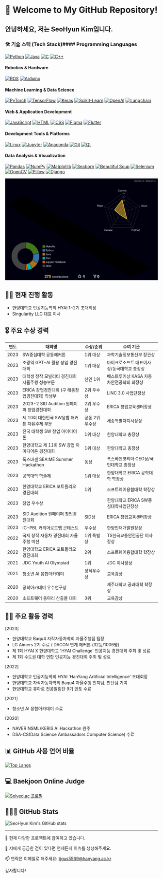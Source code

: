 # 🚀 Welcome to My GitHub Repository!

## 안녕하세요, 저는 SeoHyun Kim입니다. 

### 🛠 기술 스택 (Tech Stack)#### Programming Languages
[![Python](https://img.shields.io/badge/Python-3776AB?style=for-the-badge&logo=python&logoColor=white&labelColor=black)](https://www.python.org/)
[![Java](https://img.shields.io/badge/Java-007396?style=for-the-badge&logo=java&logoColor=white&labelColor=black)](https://www.java.com/)
[![C](https://img.shields.io/badge/C-00599C?style=for-the-badge&logo=c&logoColor=white&labelColor=black)](https://en.wikipedia.org/wiki/C_(programming_language))
[![C++](https://img.shields.io/badge/C++-00599C?style=for-the-badge&logo=cplusplus&logoColor=white&labelColor=black)](https://www.cplusplus.com/)

#### Robotics & Hardware
[![ROS](https://img.shields.io/badge/ROS-22314E?style=for-the-badge&logo=ros&logoColor=white&labelColor=black)](https://www.ros.org/)
[![Arduino](https://img.shields.io/badge/Arduino-00979D?style=for-the-badge&logo=arduino&logoColor=white&labelColor=black)](https://www.arduino.cc/)

#### Machine Learning & Data Science
[![PyTorch](https://img.shields.io/badge/PyTorch-EE4C2C?style=for-the-badge&logo=pytorch&logoColor=white&labelColor=black)](https://pytorch.org/)
[![TensorFlow](https://img.shields.io/badge/TensorFlow-FF6F00?style=for-the-badge&logo=tensorflow&logoColor=white&labelColor=black)](https://www.tensorflow.org/)
[![Keras](https://img.shields.io/badge/Keras-D00000?style=for-the-badge&logo=keras&logoColor=white&labelColor=black)](https://keras.io/)
[![Scikit-Learn](https://img.shields.io/badge/ScikitLearn-F7931E?style=for-the-badge&logo=scikit-learn&logoColor=white&labelColor=black)](https://scikit-learn.org/)
[![OpenAI](https://img.shields.io/badge/OpenAI-412991?style=for-the-badge&logo=openai&logoColor=white&labelColor=black)](https://openai.com/)
[![Langchain](https://img.shields.io/badge/Langchain-FF4B4B?style=for-the-badge&logo=langchain&logoColor=white&labelColor=black)](https://langchain.org/)

#### Web & Application Development
[![JavaScript](https://img.shields.io/badge/JavaScript-F7DF1E?style=for-the-badge&logo=javascript&logoColor=black&labelColor=black)](https://developer.mozilla.org/en-US/docs/Web/JavaScript)
[![HTML](https://img.shields.io/badge/HTML-E34F26?style=for-the-badge&logo=html5&logoColor=white&labelColor=black)](https://developer.mozilla.org/en-US/docs/Web/HTML)
[![CSS](https://img.shields.io/badge/CSS-1572B6?style=for-the-badge&logo=css3&logoColor=white&labelColor=black)](https://developer.mozilla.org/en-US/docs/Web/CSS)
[![Figma](https://img.shields.io/badge/Figma-F24E1E?style=for-the-badge&logo=figma&logoColor=white&labelColor=black)](https://www.figma.com/)
[![Flutter](https://img.shields.io/badge/Flutter-02569B?style=for-the-badge&logo=flutter&logoColor=white&labelColor=black)](https://flutter.dev/)

#### Development Tools & Platforms
[![Linux](https://img.shields.io/badge/Linux-FCC624?style=for-the-badge&logo=linux&logoColor=black&labelColor=black)](https://www.linux.org/)
[![Jupyter](https://img.shields.io/badge/Jupyter-F37626?style=for-the-badge&logo=jupyter&logoColor=white&labelColor=black)](https://jupyter.org/)
[![Anaconda](https://img.shields.io/badge/Anaconda-44A833?style=for-the-badge&logo=anaconda&logoColor=white&labelColor=black)](https://www.anaconda.com/)
[![Git](https://img.shields.io/badge/Git-F05032?style=for-the-badge&logo=git&logoColor=white&labelColor=black)](https://git-scm.com/)
[![Qt](https://img.shields.io/badge/Qt-41CD52?style=for-the-badge&logo=qt&logoColor=white&labelColor=black)](https://www.qt.io/)

#### Data Analysis & Visualization
[![Pandas](https://img.shields.io/badge/Pandas-150458?style=for-the-badge&logo=pandas&logoColor=white&labelColor=black)](https://pandas.pydata.org/)
[![NumPy](https://img.shields.io/badge/NumPy-013243?style=for-the-badge&logo=numpy&logoColor=white&labelColor=black)](https://numpy.org/)
[![Matplotlib](https://img.shields.io/badge/Matplotlib-11557C?style=for-the-badge&logo=matplotlib&logoColor=white&labelColor=black)](https://matplotlib.org/)
[![Seaborn](https://img.shields.io/badge/Seaborn-3776AB?style=for-the-badge&logo=python&logoColor=white&labelColor=black)](https://seaborn.pydata.org/)
[![Beautiful Soup](https://img.shields.io/badge/Beautiful%20Soup-47A248?style=for-the-badge&logo=python&logoColor=white&labelColor=black)](https://www.crummy.com/software/BeautifulSoup/)
[![Selenium](https://img.shields.io/badge/Selenium-43B02A?style=for-the-badge&logo=selenium&logoColor=white&labelColor=black)](https://www.selenium.dev/)
[![OpenCV](https://img.shields.io/badge/OpenCV-5C3EE8?style=for-the-badge&logo=opencv&logoColor=white&labelColor=black)](https://opencv.org/)
[![Pillow](https://img.shields.io/badge/Pillow-11557C?style=for-the-badge&logo=pillow&logoColor=white&labelColor=black)](https://python-pillow.org/)
[![Django](https://img.shields.io/badge/Django-092E20?style=for-the-badge&logo=django&logoColor=white&labelColor=black)](https://www.djangoproject.com/)


![](./profile-3d-contrib/profile-night-rainbow.svg)


## 🏃‍♂️ 현재 진행 활동
- 한양대학교 인공지능학회 HYAI 1~2기 초대회장
- Singularity LLC 대표 이사


## 🎖 주요 수상 경력

| 연도 | 대회명 | 수상/순위 | 수여 기관 |
|------|--------|----------|------------|
| 2023 | SW중심대학 공동해커톤 | 1위 대상 | 과학기술정보통신부 장관상 |
| 2023 | 초광역 GPT-AI 활용 창업 경진대회 | 1위 대상 | 마이크로소프트 대표이사상/동국대학교 총장상 |
| 2023 | 대학생 창작 모빌리티 경진대회 자율주행 성능부문 | 신인 1위 | 베스트루키상 KASA 자동차안전공학회 회장상 |
| 2023 | ERICA 창업경진대회 (구 해동창업경진대회) 학생부 | 2위 우수상 | LINC 3.0 사업단장상 |
| 2023 | 2023-2 SID Audition 원페이퍼 창업경진대회 | 2위 우수상 | ERICA 창업교육센터장상 |
| 2023 | 제 10회 대한민국 SW융합 해커톤 자유주제 부문 | 공동 2위 우수상 | 세종특별자치시장상 |
| 2023 | 전국 대학생 SW 창업 아이디어톤 | 1위 대상 | 한양대학교 총장상 |
| 2023 | 한양대학교 제 11회 SW 창업 아이디어톤 경진대회 | 1위 대상 | 한양대학교 총장상 |
| 2023 | 폭스바겐 SEA:ME Summer Hackathon | 동상 | 폭스바겐코리아 CEO상/국민대학교 총장상 |
| 2023 | 공학대학 학술제 | 1위 대상 | 한양대학교 ERICA 공학대학 학장상 |
| 2023 | 한양대학교 ERICA 포트폴리오 경진대회 | 1위 | 소프트웨어융합대학 학장상 |
| 2023 | 창업 우수상 | | 한양대학교 ERICA SW중심대학사업단장상 |
| 2023 | SID Audition 원페이퍼 창업경진대회 | SID상 | ERICA 창업교육센터장상 |
| 2023 | IC-PBL 커리어로드맵 콘테스트 | 우수상 | 한양인재개발원장상 |
| 2022 | 국제 창작 자동차 경진대회 자율주행 미션 | 1위 특별상 | TS한국교통안전공단 이사장상 |
| 2022 | 한양대학교 ERICA 포트폴리오 경진대회 | 2위 | 소프트웨어융합대학 학장상 |
| 2021 | JDC Youth AI Olympiad | 1위 | JDC 이사장상 |
| 2021 | 청소년 AI 융합아카데미 | 성적우수상 | 교육감상 |
| 2020 | 공학아카데미 우수연구상 | | 제주대학교 공과대학 학장상 |
| 2020 | 소프트웨어 동아리 산출물 대회 | 3위 | 교육감상 |

## 👨‍💻 주요 활동 경력
[2023] 
- 한양대학교 Baqu4 자작자동차학회 자율주행팀 팀장
- LG Aimers 2기 수료 / DACON 연계 해커톤 (32등/1006명)
- 제 1회 HYAI X 한양대학교 'HYAI Challenge' 인공지능 경진대회 주최 및 성료
- 제 1회 수도권 대학 연합 인공지능 경진대회 주최 및 성료
  
[2022] 
- 한양대학교 인공지능학회 HYAI 'HanYang Artificial Intelligence' 초대회장
- 한양대학교 자작자동차학회 Baqu4 자율주행 인지팀, 판단팀 기여
- 한양대학교 휴아로 전공알림단 9기 멘토 수료
  
[2021] 
- 청소년 AI 융합아카데미 수료
  
[2020] 
- NAVER NSML/KERIS AI Hackathon 완주
- DSA-CS(Data Science Ambassadors Computer Science) 수료

## 📊 GitHub 사용 언어 비율
<!-- 여기에 자신의 깃허브 사용 언어 비율을 삽입하세요. -->
[![Top Langs](https://github-readme-stats.vercel.app/api/top-langs/?username=Deep-of-Machine&theme=radical&hide_border=true&bg_color=30,e96443,904e95&title_color=fff&text_color=fff)](https://github.com/anuraghazra/github-readme-stats)

## 💻 Baekjoon Online Judge
<!-- 여기에 자신의 백준 온라인 저지 티어를 삽입하세요. -->
[![Solved.ac
프로필](http://mazassumnida.wtf/api/v2/generate_badge?boj=tjgus5569)](https://solved.ac/tjgus5569)

## 🧑🏻‍💻 GitHub Stats
<!-- 여기에 자신의 깃허브 상태를 삽입하세요. -->
![SeoHyun Kim's GitHub stats](https://github-readme-stats.vercel.app/api?username=Deep-of-Machine&show_icons=true&bg_color=90,ff9a9e,fad0c4,ffd1ff&title_color=fff&text_color=fff&icon_color=f8f8f8)

---

🔭 현재 다양한 프로젝트에 참여하고 있습니다.

💬 저에게 궁금한 점이 있다면 언제든지 이슈를 생성해주세요.

📫 연락은 이메일로 해주세요: [tjgus5569@hanyang.ac.kr](mailto:tjgus5569@hanyang.ac.kr)

감사합니다!
